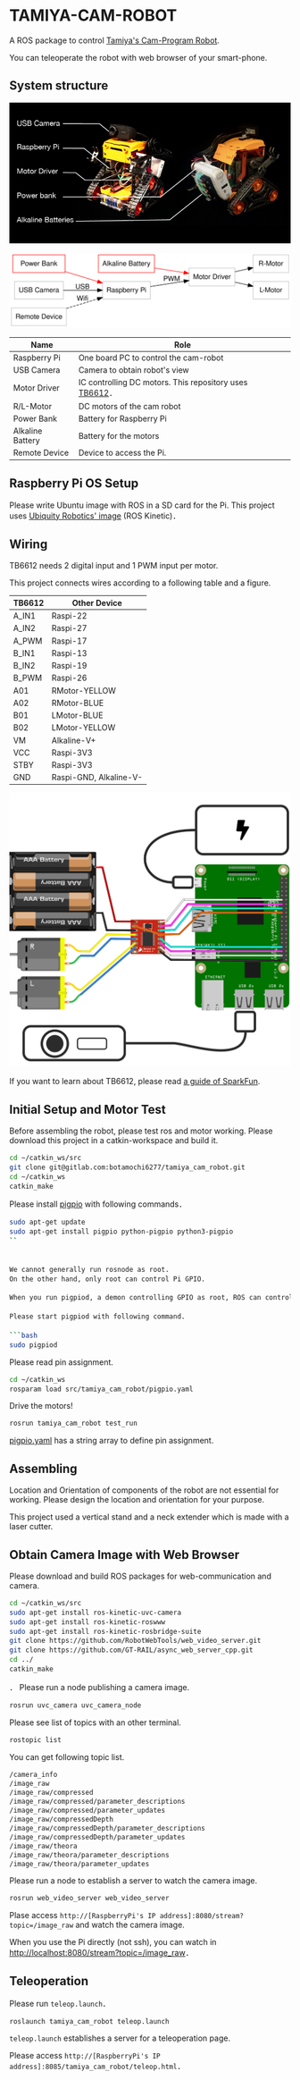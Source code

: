 # TAMIYA-CAM-ROBOT

A ROS package to control [Tamiya's Cam-Program Robot](https://www.tamiya.com/english/products/70227/index.htm).

You can teleoperate the robot with web browser of your smart-phone.

## System structure

![](img/structure.png)

![Electric Structure](img/tamiya_control.svg)

| Name | Role                                                                                   | 
|--------------------------------------|--------------------------------------------------------|
| Raspberry Pi | One board PC to control the cam-robot                                              |    
| USB Camera  |Camera to obtain robot's view                                                     |    
| Motor Driver |IC controlling DC motors. This repository uses [TB6612](https//www.switch-science.com/catalog/3586/)．                                 |  
| R/L-Motor |DC motors of the cam robot                                               |                                               
| Power Bank|  Battery for Raspberry Pi                                                    |                                            
| Alkaline Battery  |Battery for  the motors                                               |                                              
| Remote Device | Device to access the Pi.|                                                 

## Raspberry Pi OS Setup 

Please write Ubuntu image with ROS in a SD card for the Pi.
This project uses [Ubiquity Robotics' image](https://downloads.ubiquityrobotics.com/) (ROS Kinetic)．

## Wiring

TB6612 needs 2 digital input and 1 PWM input per motor. 

This project connects wires according to a following table and a figure.


| TB6612 | Other Device           |
|--------|------------------------|
| A_IN1  | Raspi-22               |
| A_IN2  | Raspi-27               |
| A_PWM  | Raspi-17               |
| B_IN1  | Raspi-13               |
| B_IN2  | Raspi-19               |
| B_PWM  | Raspi-26               |
| A01    | RMotor-YELLOW          |
| A02    | RMotor-BLUE            |
| B01    | LMotor-BLUE            |
| B02    | LMotor-YELLOW          |
| VM     | Alkaline-V+            |
| VCC    | Raspi-3V3              |
| STBY   | Raspi-3V3              |
| GND    | Raspi-GND, Alkaline-V- |

![](img/raspi_motor_bb.png)

If you want to learn about TB6612, please read [a guide of SparkFun](https://learn.sparkfun.com/tutorials/tb6612fng-hookup-guide?_ga=2.166866110.1201478622.1514266488-1757053215.1500608008).

## Initial Setup and Motor Test

Before assembling the robot, please test ros and motor working. 
Please download this project in a catkin-workspace and build it. 

```bash
cd ~/catkin_ws/src
git clone git@gitlab.com:botamochi6277/tamiya_cam_robot.git
cd ~/catkin_ws
catkin_make
```

Please install [pigpio](http://abyz.me.uk/rpi/pigpio/) with following commands．

```bash
sudo apt-get update
sudo apt-get install pigpio python-pigpio python3-pigpio
``


We cannot generally run rosnode as root.
On the other hand, only root can control Pi GPIO.

When you run pigpiod, a demon controlling GPIO as root, ROS can controll GPIO via pigpiod. 

Please start pigpiod with following command. 

```bash
sudo pigpiod
```

Please read pin assignment.

```bash
cd ~/catkin_ws
rosparam load src/tamiya_cam_robot/pigpio.yaml
```

Drive the motors!

```bash
rosrun tamiya_cam_robot test_run
```


[pigpio.yaml](src/tamiya_cam_robot/pigpio.yaml) has a string array to define pin assignment.

## Assembling

Location and Orientation of components of the robot are not essential for working. 
Please design the location and orientation for your purpose. 

This project used a vertical stand and a neck extender which is made with a laser cutter.

## Obtain Camera Image with Web Browser

Please download and build ROS packages for web-communication and camera.

```bash
cd ~/catkin_ws/src
sudo apt-get install ros-kinetic-uvc-camera
sudo apt-get install ros-kinetic-roswww
sudo apt-get install ros-kinetic-rosbridge-suite
git clone https://github.com/RobotWebTools/web_video_server.git
git clone https://github.com/GT-RAIL/async_web_server_cpp.git
cd ../
catkin_make
```
．
Please run a node publishing a camera image.

```bash
rosrun uvc_camera uvc_camera_node
```

Please see list of topics with an other terminal.

```bash
rostopic list
```

You can get following topic list.

```
/camera_info
/image_raw
/image_raw/compressed
/image_raw/compressed/parameter_descriptions
/image_raw/compressed/parameter_updates
/image_raw/compressedDepth
/image_raw/compressedDepth/parameter_descriptions
/image_raw/compressedDepth/parameter_updates
/image_raw/theora
/image_raw/theora/parameter_descriptions
/image_raw/theora/parameter_updates
```

Please run a node to establish a server to watch the camera image.

```bash
rosrun web_video_server web_video_server
```

Plase access 
`http://[RaspberryPi's IP address]:8080/stream?topic=/image_raw` and watch the camera image. 

When you use the Pi directly (not ssh), you can watch in 
[http://localhost:8080/stream?topic=/image_raw](http://localhost:8080/stream?topic=/image_raw)．

## Teleoperation


Please run `teleop.launch`．

```
roslaunch tamiya_cam_robot teleop.launch
```

`teleop.launch` establishes a server for a teleoperation page.


Please access `http://[RaspberryPi's IP address]:8085/tamiya_cam_robot/teleop.html`．



<!-- rosrun turtlesim turtle_teleop_key /turtle1/cmd_vel:=/tamiya1/cmd_vel -->

